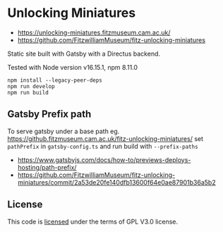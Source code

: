 # Unlocking Miniatures

- https://unlocking-miniatures.fitzmuseum.cam.ac.uk/
- https://github.com/FitzwilliamMuseum/fitz-unlocking-miniatures

Static site built with Gatsby with a Directus backend.

Tested with Node version v16.15.1, npm 8.11.0

```
npm install --legacy-peer-deps
npm run develop
npm run build
```

## Gatsby Prefix path

To serve gatsby under a base path eg. https://github.fitzmuseum.cam.ac.uk/fitz-unlocking-miniatures/ set `pathPrefix` in `gatsby-config.ts` and run build with `--prefix-paths`

- https://www.gatsbyjs.com/docs/how-to/previews-deploys-hosting/path-prefix/
- https://github.com/FitzwilliamMuseum/fitz-unlocking-miniatures/commit/2a53de20fe140dfb13600f64e0ae87901b36a5b2

## License

This code is [licensed](LICENSE) under the terms of GPL V3.0 license. 